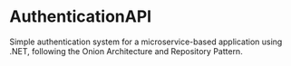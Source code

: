 # AuthenticationAPI
Simple authentication system for a microservice-based application using .NET, following the Onion Architecture and Repository Pattern.
